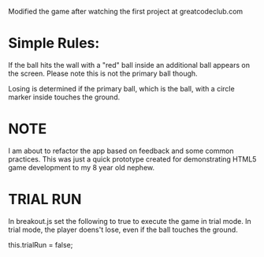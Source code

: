 Modified the game after watching the first project at greatcodeclub.com

Simple Rules:
=================
If the ball hits the wall with a "red" ball inside an additional ball appears on the screen.  Please note this is not the primary ball though.

Losing is determined if the primary ball, which is the ball, with a circle marker inside touches the ground.

NOTE
=======
I am about to refactor the app based on feedback and some common practices.  This was just a quick prototype created for demonstrating HTML5 game development to my 8 year old nephew.

TRIAL RUN
=============
In breakout.js set the following to true to execute the game in trial mode.  In trial mode, the player doens't lose, even if the ball touches the ground.

this.trialRun = false;

